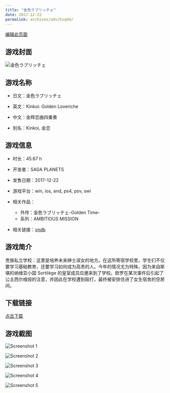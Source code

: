 ```yaml
---
title: "金色ラブリッチェ"
date: 2017-12-22
permalink: archives/adv/hzqd4/
---
```

[编辑此页面](https://github.com/ACG-3/ADV3-source/blob/main/source/_posts/%E9%87%91%E8%89%B2%E3%83%A9%E3%83%96%E3%83%AA%E3%83%83%E3%83%81%E3%82%A7.md)

## 游戏封面

![金色ラブリッチェ](https://pan.timero.xyz/d/onedrive/img_lib_001/%E9%87%91%E8%89%B2%E3%83%A9%E3%83%96%E3%83%AA%E3%83%83%E3%83%81%E3%82%A7_cover.avif)


## 游戏名称

- 日文：金色ラブリッチェ
- 英文：Kinkoi: Golden Loveriche
- 中文：金辉恋曲四重奏

- 别名：Kinkoi, 金恋


## 游戏信息

- 时长：45.67 h
- 开发者：SAGA PLANETS
- 发售日期：2017-12-22
- 游戏平台：win, ios, and, ps4, psv, swi
- 相关作品：
   - 外传：金色ラブリッチェ-Golden Time-
   - 系列：AMBITIOUS MISSION

- 相关链接：[vndb](https://vndb.org/v21852)


## 游戏简介

贵族私立学校：这里是培养未来绅士淑女的地方。在这所寄宿学校里，学生们不仅要学习基础教育，还要学习如何成为高贵的人。今年的情况尤为特殊，因为来自斯堪的纳维亚小国 Sortilège 的皇室成员应邀来到了学校。欧罗在某次事件后引起了公主西尔维娅的注意，并因此在学校遭到殴打，最终被安排住进了女生宿舍的空房间。




## 下载链接

[点击下载](https://pan.timero.xyz/onedrive/adv_lib_001/%E9%87%91%E8%89%B2%E3%83%A9%E3%83%96%E3%83%AA%E3%83%83%E3%83%81%E3%82%A7)


## 游戏截图


![Screenshot 1](https://pan.timero.xyz/d/onedrive/img_lib_001/%E9%87%91%E8%89%B2%E3%83%A9%E3%83%96%E3%83%AA%E3%83%83%E3%83%81%E3%82%A7_Screenshot_1.avif)

![Screenshot 2](https://pan.timero.xyz/d/onedrive/img_lib_001/%E9%87%91%E8%89%B2%E3%83%A9%E3%83%96%E3%83%AA%E3%83%83%E3%83%81%E3%82%A7_Screenshot_2.avif)

![Screenshot 3](https://pan.timero.xyz/d/onedrive/img_lib_001/%E9%87%91%E8%89%B2%E3%83%A9%E3%83%96%E3%83%AA%E3%83%83%E3%83%81%E3%82%A7_Screenshot_3.avif)

![Screenshot 4](https://pan.timero.xyz/d/onedrive/img_lib_001/%E9%87%91%E8%89%B2%E3%83%A9%E3%83%96%E3%83%AA%E3%83%83%E3%83%81%E3%82%A7_Screenshot_4.avif)

![Screenshot 5](https://pan.timero.xyz/d/onedrive/img_lib_001/%E9%87%91%E8%89%B2%E3%83%A9%E3%83%96%E3%83%AA%E3%83%83%E3%83%81%E3%82%A7_Screenshot_5.avif)

